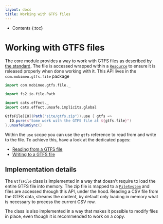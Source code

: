 ```yaml
---
layout: docs
title: Working with GTFS files
---
```


* Contents
{:toc}

# Working with GTFS files

The core module provides a way to work with GTFS files as described by [the standard][gtfs-standard]. The file is accessed wrapped within a [`Resource`][cats-effect-resource] to ensure it is released properly when done working with it.
This API lives in the `com.mobimeo.gtfs.file` package

```scala mdoc
import com.mobimeo.gtfs.file._

import fs2.io.file.Path

import cats.effect._
import cats.effect.unsafe.implicits.global

GtfsFile[IO](Path("site/gtfs.zip")).use { gtfs =>
  IO.pure(s"Some work with the GTFS file at ${gtfs.file}")
}.unsafeRunSync()
```

Within the `use` scope you can use the `gtfs` reference to read from and write to the file.
To achieve this, have a look at the dedicated pages:
 - [Reading from a GTFS file](reading)
 - [Writing to a GTFS file](writing)

## Implementation details

The `GtfsFile` class is implemented in a way that doesn't require to load the entire GTFS file into memory. The zip file is mapped to a [`FileSystem`][filesystem] and files are accessed through this API, under the hood.
Reading a CSV file from the GTFS data, streams the content, by default only loading in memory what is necessary to process the current CSV row.

The class is also implemented in a way that makes it possible to modify files in place, even though it is recommended to work on a copy.

[gtfs-standard]: https://developers.google.com/transit/gtfs/reference/
[cats-effect-resource]: https://typelevel.org/cats-effect/docs/std/resource
[filesystem]: https://docs.oracle.com/en/java/javase/13/docs/api/java.base/java/nio/file/FileSystem.html
